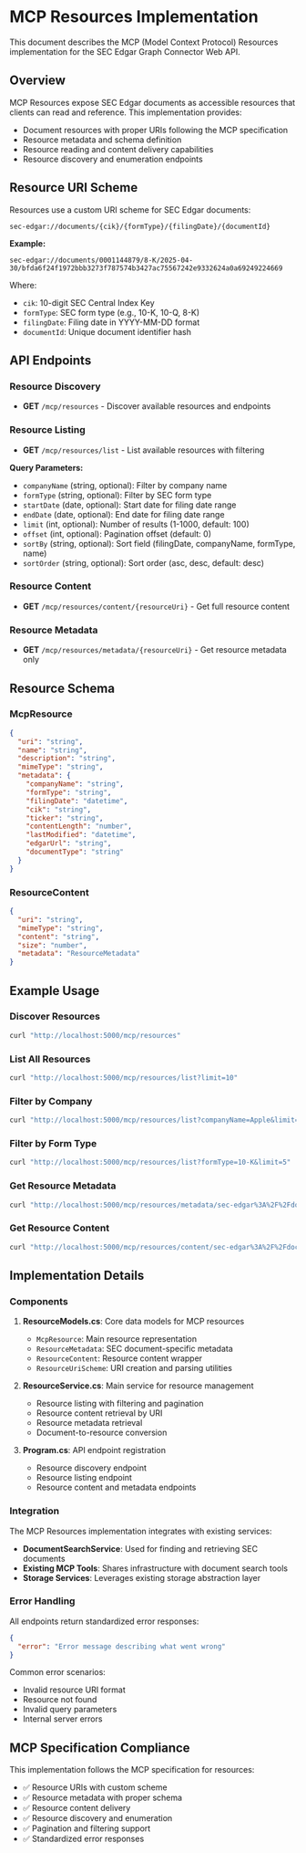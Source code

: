 # MCP Resources Implementation

This document describes the MCP (Model Context Protocol) Resources implementation for the SEC Edgar Graph Connector Web API.

## Overview

MCP Resources expose SEC Edgar documents as accessible resources that clients can read and reference. This implementation provides:

- Document resources with proper URIs following the MCP specification
- Resource metadata and schema definition
- Resource reading and content delivery capabilities
- Resource discovery and enumeration endpoints

## Resource URI Scheme

Resources use a custom URI scheme for SEC Edgar documents:

```
sec-edgar://documents/{cik}/{formType}/{filingDate}/{documentId}
```

**Example:**
```
sec-edgar://documents/0001144879/8-K/2025-04-30/bfda6f24f1972bbb3273f787574b3427ac75567242e9332624a0a69249224669
```

Where:
- `cik`: 10-digit SEC Central Index Key
- `formType`: SEC form type (e.g., 10-K, 10-Q, 8-K)
- `filingDate`: Filing date in YYYY-MM-DD format
- `documentId`: Unique document identifier hash

## API Endpoints

### Resource Discovery
- **GET** `/mcp/resources` - Discover available resources and endpoints

### Resource Listing
- **GET** `/mcp/resources/list` - List available resources with filtering

**Query Parameters:**
- `companyName` (string, optional): Filter by company name
- `formType` (string, optional): Filter by SEC form type
- `startDate` (date, optional): Start date for filing date range
- `endDate` (date, optional): End date for filing date range
- `limit` (int, optional): Number of results (1-1000, default: 100)
- `offset` (int, optional): Pagination offset (default: 0)
- `sortBy` (string, optional): Sort field (filingDate, companyName, formType, name)
- `sortOrder` (string, optional): Sort order (asc, desc, default: desc)

### Resource Content
- **GET** `/mcp/resources/content/{resourceUri}` - Get full resource content

### Resource Metadata
- **GET** `/mcp/resources/metadata/{resourceUri}` - Get resource metadata only

## Resource Schema

### McpResource
```json
{
  "uri": "string",
  "name": "string", 
  "description": "string",
  "mimeType": "string",
  "metadata": {
    "companyName": "string",
    "formType": "string",
    "filingDate": "datetime",
    "cik": "string",
    "ticker": "string",
    "contentLength": "number",
    "lastModified": "datetime",
    "edgarUrl": "string",
    "documentType": "string"
  }
}
```

### ResourceContent
```json
{
  "uri": "string",
  "mimeType": "string",
  "content": "string",
  "size": "number",
  "metadata": "ResourceMetadata"
}
```

## Example Usage

### Discover Resources
```bash
curl "http://localhost:5000/mcp/resources"
```

### List All Resources
```bash
curl "http://localhost:5000/mcp/resources/list?limit=10"
```

### Filter by Company
```bash
curl "http://localhost:5000/mcp/resources/list?companyName=Apple&limit=5"
```

### Filter by Form Type
```bash
curl "http://localhost:5000/mcp/resources/list?formType=10-K&limit=5"
```

### Get Resource Metadata
```bash
curl "http://localhost:5000/mcp/resources/metadata/sec-edgar%3A%2F%2Fdocuments%2F{cik}%2F{formType}%2F{date}%2F{documentId}"
```

### Get Resource Content
```bash
curl "http://localhost:5000/mcp/resources/content/sec-edgar%3A%2F%2Fdocuments%2F{cik}%2F{formType}%2F{date}%2F{documentId}"
```

## Implementation Details

### Components

1. **ResourceModels.cs**: Core data models for MCP resources
   - `McpResource`: Main resource representation
   - `ResourceMetadata`: SEC document-specific metadata
   - `ResourceContent`: Resource content wrapper
   - `ResourceUriScheme`: URI creation and parsing utilities

2. **ResourceService.cs**: Main service for resource management
   - Resource listing with filtering and pagination
   - Resource content retrieval by URI
   - Resource metadata retrieval
   - Document-to-resource conversion

3. **Program.cs**: API endpoint registration
   - Resource discovery endpoint
   - Resource listing endpoint
   - Resource content and metadata endpoints

### Integration

The MCP Resources implementation integrates with existing services:

- **DocumentSearchService**: Used for finding and retrieving SEC documents
- **Existing MCP Tools**: Shares infrastructure with document search tools
- **Storage Services**: Leverages existing storage abstraction layer

### Error Handling

All endpoints return standardized error responses:

```json
{
  "error": "Error message describing what went wrong"
}
```

Common error scenarios:
- Invalid resource URI format
- Resource not found
- Invalid query parameters
- Internal server errors

## MCP Specification Compliance

This implementation follows the MCP specification for resources:

- ✅ Resource URIs with custom scheme
- ✅ Resource metadata with proper schema
- ✅ Resource content delivery
- ✅ Resource discovery and enumeration
- ✅ Pagination and filtering support
- ✅ Standardized error responses